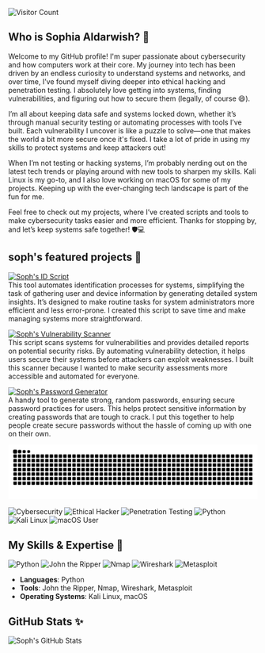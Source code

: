 ![Visitor Count](https://komarev.com/ghpvc/?username=securesoph&color=red&style=plastic&label=Profile+Views)

## Who is Sophia Aldarwish? 🤔 

Welcome to my GitHub profile! I'm super passionate about cybersecurity and how computers work at their core. My journey into tech has been driven by an endless curiosity to understand systems and networks, and over time, I’ve found myself diving deeper into ethical hacking and penetration testing. I absolutely love getting into systems, finding vulnerabilities, and figuring out how to secure them (legally, of course 😄).

I’m all about keeping data safe and systems locked down, whether it’s through manual security testing or automating processes with tools I’ve built. Each vulnerability I uncover is like a puzzle to solve—one that makes the world a bit more secure once it's fixed. I take a lot of pride in using my skills to protect systems and keep attackers out!

When I’m not testing or hacking systems, I’m probably nerding out on the latest tech trends or playing around with new tools to sharpen my skills. Kali Linux is my go-to, and I also love working on macOS for some of my projects. Keeping up with the ever-changing tech landscape is part of the fun for me.

Feel free to check out my projects, where I’ve created scripts and tools to make cybersecurity tasks easier and more efficient. Thanks for stopping by, and let’s keep systems safe together! 🛡️💻

## soph's featured projects 🥹

[![Soph's ID Script](https://img.shields.io/badge/-Soph's%20ID%20Script-blue)](https://github.com/securesoph/sophsidscript)  
This tool automates identification processes for systems, simplifying the task of gathering user and device information by generating detailed system insights. It’s designed to make routine tasks for system administrators more efficient and less error-prone. I created this script to save time and make managing systems more straightforward.

[![Soph's Vulnerability Scanner](https://img.shields.io/badge/-Soph's%20Vulnerability%20Scanner-green)](https://github.com/securesoph/sophsvulnerabilityscanner)  
This script scans systems for vulnerabilities and provides detailed reports on potential security risks. By automating vulnerability detection, it helps users secure their systems before attackers can exploit weaknesses. I built this scanner because I wanted to make security assessments more accessible and automated for everyone.

[![Soph's Password Generator](https://img.shields.io/badge/-Soph's%20Password%20Generator-purple)](https://github.com/securesoph/sophspasswordgenerator)  
A handy tool to generate strong, random passwords, ensuring secure password practices for users. This helps protect sensitive information by creating passwords that are tough to crack. I put this together to help people create secure passwords without the hassle of coming up with one on their own.

![snake gif](https://github.com/securesoph/securesoph/blob/output/github-contribution-grid-snake.svg)

![Cybersecurity](https://img.shields.io/badge/Cybersecurity-Expert-blue)
![Ethical Hacker](https://img.shields.io/badge/Ethical_Hacker-%F0%9F%92%AD-blue)
![Penetration Testing](https://img.shields.io/badge/Penetration_Testing-Expert-green)
![Python](https://img.shields.io/badge/Python-Language-yellow)
![Kali Linux](https://img.shields.io/badge/Kali_Linux-%F0%9F%90%A7-lightblue)
![macOS User](https://img.shields.io/badge/macOS-User-black)

## My Skills & Expertise 🤪

![Python](https://img.shields.io/badge/Python-3.9-blue?logo=python)
![John the Ripper](https://img.shields.io/badge/John_the_Ripper-Tool-red)
![Nmap](https://img.shields.io/badge/Nmap-Tool-brightgreen)
![Wireshark](https://img.shields.io/badge/Wireshark-Tool-blue)
![Metasploit](https://img.shields.io/badge/Metasploit-Framework-orange)

- **Languages**: Python  
- **Tools**: John the Ripper, Nmap, Wireshark, Metasploit  
- **Operating Systems**: Kali Linux, macOS  

## GitHub Stats ✨

![Soph's GitHub Stats](https://github-readme-stats.vercel.app/api?username=securesoph&show_icons=true&theme=radical)
